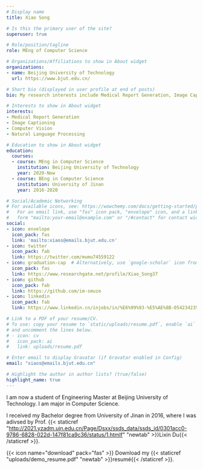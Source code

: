 ```yaml
---
# Display name
title: Xiao Song

# Is this the primary user of the site?
superuser: true

# Role/position/tagline
role: MEng of Computer Science

# Organizations/Affiliations to show in About widget
organizations:
- name: Beijing University of Technology
  url: https://www.bjut.edu.cn/

# Short bio (displayed in user profile at end of posts)
bio: My research interests include Medical Report Generation, Image Captioning, Computer Vision and Natural Language Processing.

# Interests to show in About widget
interests:
- Medical Report Generation
- Image Captioning
- Computer Vision
- Natural Language Processing

# Education to show in About widget
education:
  courses:
  - course: MEng in Computer Science
    institution: Beijing University of Technology
    year: 2020-Now
  - course: BEng in Computer Science
    institution: University of Jinan
    year: 2016-2020

# Social/Academic Networking
# For available icons, see: https://wowchemy.com/docs/getting-started/page-builder/#icons
#   For an email link, use "fas" icon pack, "envelope" icon, and a link in the
#   form "mailto:your-email@example.com" or "/#contact" for contact widget.
social:
- icon: envelope
  icon_pack: fas
  link: 'mailto:xiaos@emails.bjut.edu.cn'
- icon: twitter
  icon_pack: fab
  link: https://twitter.com/mumu74559122
- icon: graduation-cap  # Alternatively, use `google-scholar` icon from `ai` icon pack
  icon_pack: fas
  link: https://www.researchgate.net/profile/Xiao_Song37
- icon: github
  icon_pack: fab
  link: https://github.com/im-smuze
- icon: linkedin
  icon_pack: fab
  link: https://www.linkedin.cn/injobs/in/%E6%99%93-%E5%AE%8B-054234235

# Link to a PDF of your resume/CV.
# To use: copy your resume to `static/uploads/resume.pdf`, enable `ai` icons in `params.toml`, 
# and uncomment the lines below.
# - icon: cv
#   icon_pack: ai
#   link: uploads/resume.pdf

# Enter email to display Gravatar (if Gravatar enabled in Config)
email: "xiaos@emails.bjut.edu.cn"

# Highlight the author in author lists? (true/false)
highlight_name: true
---
```


I am now a student of Engineering Master at Beijing University of Technology.
I am major in Computer Science.

I received my Bachelor degree from University of Jinan in 2016, where I was adivsed by Prof. {{< staticref "http://2021.yzadm.ujn.edu.cn/Page/Dsxx/ssds_data/ssds_id/0301acc0-9786-6828-022d-147f81ca9c36/status/1.htmlf" "newtab" >}}Lixin Du{{< /staticref >}}. 

{{< icon name="download" pack="fas" >}} Download my {{< staticref "uploads/demo_resume.pdf" "newtab" >}}resumé{{< /staticref >}}.

